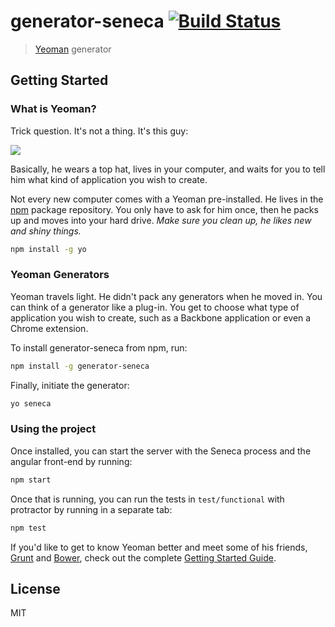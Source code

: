 # generator-seneca [![Build Status](https://secure.travis-ci.org/jrpruit1/generator-seneca.png?branch=master)](https://travis-ci.org/jrpruit1/generator-seneca)

> [Yeoman](http://yeoman.io) generator


## Getting Started

### What is Yeoman?

Trick question. It's not a thing. It's this guy:

![](http://i.imgur.com/JHaAlBJ.png)

Basically, he wears a top hat, lives in your computer, and waits for you to tell him what kind of application you wish to create.

Not every new computer comes with a Yeoman pre-installed. He lives in the [npm](https://npmjs.org) package repository. You only have to ask for him once, then he packs up and moves into your hard drive. *Make sure you clean up, he likes new and shiny things.*

```bash
npm install -g yo
```

### Yeoman Generators

Yeoman travels light. He didn't pack any generators when he moved in. You can think of a generator like a plug-in. You get to choose what type of application you wish to create, such as a Backbone application or even a Chrome extension.

To install generator-seneca from npm, run:

```bash
npm install -g generator-seneca
```

Finally, initiate the generator:

```bash
yo seneca
```

### Using the project

Once installed, you can start the server with the Seneca process and the angular front-end by running:

```bash
npm start
```

Once that is running, you can run the tests in `test/functional` with protractor by running in a separate tab:

```bash
npm test
```

If you'd like to get to know Yeoman better and meet some of his friends, [Grunt](http://gruntjs.com) and [Bower](http://bower.io), check out the complete [Getting Started Guide](https://github.com/yeoman/yeoman/wiki/Getting-Started).


## License

MIT
